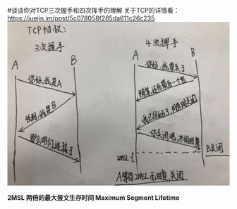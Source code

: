 #谈谈你对TCP三次握手和四次挥手的理解
关于TCP的详情看： https://juejin.im/post/5c078058f265da611c26c235
![3次握手4次挥手](./3次握手4次挥手.png)

  **2MSL 两倍的最大报文生存时间
  Maximum Segment Lifetime**